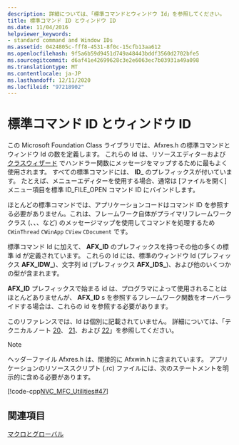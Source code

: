 ```yaml
---
description: 詳細については、「標準コマンドとウィンドウ Id」を参照してください。
title: 標準コマンド ID とウィンドウ ID
ms.date: 11/04/2016
helpviewer_keywords:
- standard command and Window IDs
ms.assetid: 0424805c-fff8-4531-8f0c-15cfb13aa612
ms.openlocfilehash: 9f5a6b59d9451d749a48443bddf3560d2702bfe5
ms.sourcegitcommit: d6af41e42699628c3e2e6063ec7b03931a49a098
ms.translationtype: MT
ms.contentlocale: ja-JP
ms.lasthandoff: 12/11/2020
ms.locfileid: "97218902"
---
```

# <a name="standard-command-and-window-ids"></a>標準コマンド ID とウィンドウ ID

この Microsoft Foundation Class ライブラリでは、Afxres.h の標準コマンドとウィンドウ Id の数を定義します。 これらの Id は、リソースエディターおよび [クラスウィザード](mfc-class-wizard.md) でハンドラー関数にメッセージをマップするために最もよく使用されます。 すべての標準コマンドには、 **ID_** のプレフィックスが付いています。 たとえば、メニューエディターを使用する場合、通常は [ファイルを開く] メニュー項目を標準 ID_FILE_OPEN コマンド ID にバインドします。

ほとんどの標準コマンドでは、アプリケーションコードはコマンド ID を参照する必要がありません。これは、フレームワーク自体がプライマリフレームワーククラス (、、、など) のメッセージマップを使用してコマンドを処理するため `CWinThread` `CWinApp` `CView` `CDocument` です。

標準コマンド Id に加えて、 **AFX_ID** のプレフィックスを持つその他の多くの標準 id が定義されています。 これらの Id には、標準のウィンドウ Id (プレフィックス      **AFX_IDW_**)、文字列 id (プレフィックス **AFX_IDS_**)、および他のいくつかの型が含まれます。

**AFX_ID** プレフィックスで始まる id は、プログラマによって使用されることはほとんどありませんが、 **AFX_ID** s を参照するフレームワーク関数をオーバーライドする場合は、これらの id を参照する必要があります。

このリファレンスでは、Id は個別に記載されていません。 詳細については、「テクニカルノート [20](../../mfc/tn020-id-naming-and-numbering-conventions.md)、 [21](../../mfc/tn021-command-and-message-routing.md)、および [22](../../mfc/tn022-standard-commands-implementation.md)」を参照してください。

> [!NOTE]
> ヘッダーファイル Afxres.h は、間接的に Afxwin.h に含まれています。 アプリケーションのリソーススクリプト (.rc) ファイルには、次のステートメントを明示的に含める必要があります。

[!code-cpp[NVC_MFC_Utilities#47](../../mfc/codesnippet/cpp/standard-command-and-window-ids_1.h)]

## <a name="see-also"></a>関連項目

[マクロとグローバル](../../mfc/reference/mfc-macros-and-globals.md)
